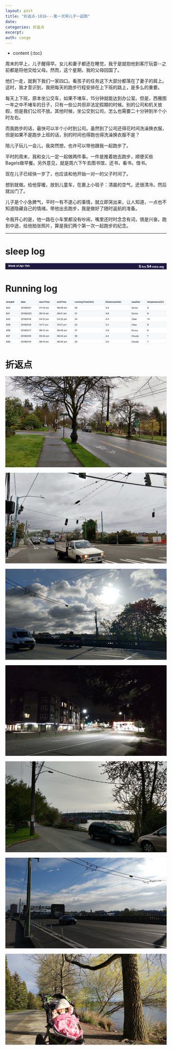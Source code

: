 ```yaml
---
layout: post
title: "折返点-1816---第一次带儿子一起跑"
date:
categories: 折返点
excerpt:
auth: conge
---
```

* content
{:toc}

周末的早上，儿子醒得早。女儿和妻子都还在睡觉，我于是就抱他到客厅玩耍--之前都是将他交给父母。然而，这个星期，我的父母回国了。

他们一走，就剩下我们一家四口。看孩子的任务这下大部分都落在了妻子的肩上。这时，我才意识到，我把每天的跑步行程安排在上下班的路上，是多么的重要。

每天上下班，原本坐公交车，如果不堵车，15分钟就能达到办公室。但是，西雅图一年之中不堵车的日子，只有一些公共但非法定假期的时候。别的公司和机关放假，但是我们公司不放。其他时候，坐公交到公司，怎么也需要二十分钟到半个小时左右。

而我跑步的话，最快可以半个小时到公司。虽然到了公司还得花时间洗澡换衣服，但是如果不是跑步上班的话，别的时间也得跑也得洗澡换衣服不是？

陪儿子玩儿一会儿，我突然想，也许可以带他跟我一起跑步了。

平时的周末，我和女儿一定一起做两件事。一件是推着她去跑步，顺便买些Bagels做早餐。另外意见，就是周六下午去图书馆，还书，看书，借书。

现在儿子已经快一岁了，也应该和他开始一对一的父子时间了。

想到就做。给他穿暖，放到儿童车，在裹上小毯子：清晨的空气，还很清冷。然后就出门了。

儿子是个小急脾气，平时一有不遂心的事情，就立即哭出来，让人知道，一点也不知道隐藏自己的情绪。带他出去跑步，我是做好了随时返航的准备。

令我开心的是，他一路在小车里都没有吵闹，嘴里还时时念念有词，很是兴奋。跑到中途，给他拍张照片，算是我们两个第一次一起跑步的纪念。

-----

# sleep log
![sleeping log, week 16 2018](/assets/images/折返点/118382-e86797e06dbbd72b.png)

# Running log
![Running log week 16 2018](/assets/images/折返点/118382-3c1c06a47d488738.png)

# 折返点

![20180415.jpg](/assets/images/折返点/118382-944c4a6d290f6fdb.jpg)

![20180416.jpg](/assets/images/折返点/118382-18023b059d941e53.jpg)

![20180417.jpg](/assets/images/折返点/118382-a7d5818f747da0df.jpg)

![20180418.jpg](/assets/images/折返点/118382-218dde8e864b5c50.jpg)

![20180419.jpg](/assets/images/折返点/118382-c949fc6a18e2ef3b.jpg)

![20180420.jpg](/assets/images/折返点/118382-5d99a354353034f3.jpg)

![20180421.jpg](/assets/images/折返点/118382-3a3f6f4fbbbb9ff0.jpg)
